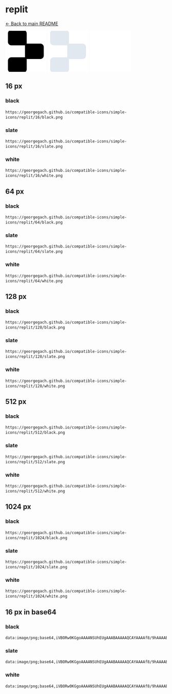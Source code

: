 # replit

[← Back to main README](../../README.md)


<img src="./128/black.png" width="128" alt="replit black icon" />
<img src="./128/slate.png" width="128" alt="replit slate icon" />
<img src="./128/white.png" width="128" alt="replit white icon" />

## 16 px

### black
```
https://georgegach.github.io/compatible-icons/simple-icons/replit/16/black.png
```

### slate
```
https://georgegach.github.io/compatible-icons/simple-icons/replit/16/slate.png
```

### white
```
https://georgegach.github.io/compatible-icons/simple-icons/replit/16/white.png
```

## 64 px

### black
```
https://georgegach.github.io/compatible-icons/simple-icons/replit/64/black.png
```

### slate
```
https://georgegach.github.io/compatible-icons/simple-icons/replit/64/slate.png
```

### white
```
https://georgegach.github.io/compatible-icons/simple-icons/replit/64/white.png
```

## 128 px

### black
```
https://georgegach.github.io/compatible-icons/simple-icons/replit/128/black.png
```

### slate
```
https://georgegach.github.io/compatible-icons/simple-icons/replit/128/slate.png
```

### white
```
https://georgegach.github.io/compatible-icons/simple-icons/replit/128/white.png
```

## 512 px

### black
```
https://georgegach.github.io/compatible-icons/simple-icons/replit/512/black.png
```

### slate
```
https://georgegach.github.io/compatible-icons/simple-icons/replit/512/slate.png
```

### white
```
https://georgegach.github.io/compatible-icons/simple-icons/replit/512/white.png
```

## 1024 px

### black
```
https://georgegach.github.io/compatible-icons/simple-icons/replit/1024/black.png
```

### slate
```
https://georgegach.github.io/compatible-icons/simple-icons/replit/1024/slate.png
```

### white
```
https://georgegach.github.io/compatible-icons/simple-icons/replit/1024/white.png
```

## 16 px in base64

### black
```
data:image/png;base64,iVBORw0KGgoAAAANSUhEUgAAABAAAAAQCAYAAAAf8/9hAAAABmJLR0QA/wD/AP+gvaeTAAAAiElEQVQ4jc3RPQoCMRiE4cefzlK8gq2XcRvBVvCm4gXEdkvFUqx0LYwQYoyiwjowTPg+eBMm3LTBGU3iHSYK6oYcROdYI4zfAXys9gGdkDMs0Uv2w+BTMm+wxvTVBZXHn7m75h86+BrQDznHQr7Eg3yJq3hQe15WVXpB+x38DHDEJbPfY1sCXAGNRiHqFJV+1gAAAABJRU5ErkJggg==
```

### slate
```
data:image/png;base64,iVBORw0KGgoAAAANSUhEUgAAABAAAAAQCAYAAAAf8/9hAAAABmJLR0QA/wD/AP+gvaeTAAAA0ElEQVQ4jc2SMUvDQBzFf+/i5pJQJAq22fJN+g3UQXAV/Gr2i4hbJ+mYBppCqc0iTubvkCCGXm6Igv6Gu+HPe3f33gmg2NYvghxw9Nk52fwyTZYM4Lrl1CMGOPtolA+Jvwx+wu8YmNloAwGU29dbU/QgiL4PrbEJYoLsvacyzKTnLI2vFHIvqvpa4tE/tXJ2nsxGZ6D28n/YgtEGfwJQbA53ity9N0TY+0KU9ARdC+vqsEaaek8ybrKLeBF8ghQsI8g/+coNvLXbETvnmlXI4BO31DtbASM6LgAAAABJRU5ErkJggg==
```

### white
```
data:image/png;base64,iVBORw0KGgoAAAANSUhEUgAAABAAAAAQCAYAAAAf8/9hAAAABmJLR0QA/wD/AP+gvaeTAAAAiklEQVQ4jc2RsQrCQBAF54ydpfgLaf2ZpBFshfyp+ANim9JgKVY6NpGEeBwihjiw3N0uDOw7ANSjeveds7omwaw9F717nxWQfyL4mukFAUDdABWQDebLtm6DvsAhhFAk7WoZ+ZkX9U9WmF4wB1C3wI54iBfiIe67l9aJsMpRV/gfwRV4ROYNcEoJnrVlb5+uw4YzAAAAAElFTkSuQmCC
```

